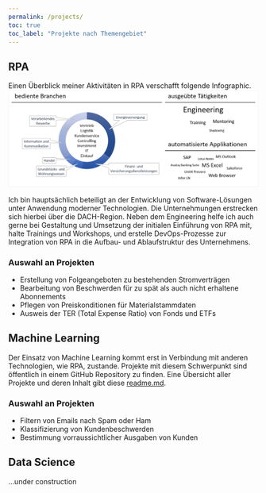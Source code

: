 ```yaml
---
permalink: /projects/
toc: true
toc_label: "Projekte nach Themengebiet"
---
```


<h2 id='projects-robotic-process-automation'>RPA</h2>
<p>
Einen &Uuml;berblick meiner Aktivit&auml;ten in RPA verschafft folgende Infographic.
<img src='../assets/images/project.rpa.infographic.png' />
</p>
<p>
Ich bin haupts&auml;chlich beteiligt an der Entwicklung von Software-L&ouml;sungen unter Anwendung moderner Technologien. Die Unternehmungen erstrecken sich hierbei &uuml;ber die DACH-Region. Neben dem Engineering helfe ich auch gerne bei Gestaltung und Umsetzung der initialen Einf&uuml;hrung von RPA mit, halte Trainings und Workshops, und erstelle DevOps-Prozesse zur Integration von RPA in die Aufbau- und Ablaufstruktur des Unternehmens.
</p>
<h3 id='projects-robotic-process-automation-samples'>Auswahl an Projekten</h3>
<p>
<ul>
<li>Erstellung von Folgeangeboten zu bestehenden Stromvertr&auml;gen</li>
<li>Bearbeitung von Beschwerden f&uuml;r zu sp&auml;t als auch nicht erhaltene Abonnements</li>
<li>Pflegen von Preiskonditionen f&uuml;r Materialstammdaten</li>
<li>Ausweis der TER (Total Expense Ratio) von Fonds und ETFs</li>
</ul>
</p>

<h2 id='projects-machine-learning'>Machine Learning</h2>
<p>
Der Einsatz von Machine Learning kommt erst in Verbindung mit anderen Technologien, wie RPA, zustande. Projekte mit diesem Schwerpunkt sind &ouml;ffentlich in einem GitHub Repository zu finden. Eine &Uuml;bersicht aller Projekte und deren Inhalt gibt diese <a href='https://github.com/damilo/project.ml/blob/master/readme.md' target='_blank'>readme.md</a>.
</p>
<h3 id='projects-machine-learning-samples'>Auswahl an Projekten</h3>
<p>
<ul>
<li>Filtern von Emails nach Spam oder Ham</li>
<li>Klassifizierung von Kundenbeschwerden</li>
<li>Bestimmung vorraussichtlicher Ausgaben von Kunden</li>
</ul>
</p>

<h2 id='projects-data-science'>Data Science</h2>
<p>...under construction</p>
